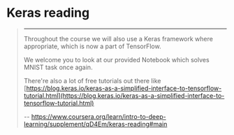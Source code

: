 # Keras reading
> 
> * * *
> 
> Throughout the course we will also use a Keras framework where appropriate, which is now a part of TensorFlow.
> 
> We welcome you to look at our provided Notebook which solves MNIST task once again.
> 
> There're also a lot of free tutorials out there like [https://blog.keras.io/keras-as-a-simplified-interface-to-tensorflow-tutorial.html](https://blog.keras.io/keras-as-a-simplified-interface-to-tensorflow-tutorial.html)
>
> -- https://www.coursera.org/learn/intro-to-deep-learning/supplement/qD4Em/keras-reading#main